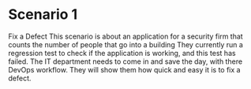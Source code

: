 # Scenario 1
Fix a Defect
This scenario is about an application for a security firm that counts the number of people that go into a building
They currently run a regression test to check if the application is working,
and this test has failed. The IT department needs to come in and save the day, with there DevOps workflow. They will show them how quick and easy it is to fix a defect.
